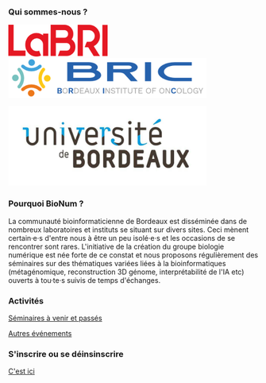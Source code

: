 ### Qui sommes-nous ?

<img src="docs/img/LABRI_BIG_0.png" alt="LaBRI" width="200"/> <img src="docs/img/horizontal-bric-1.png" alt="BRIC" width="400"/>

<img src="docs/img/UB.jpg" alt="Université de Bordeaux" width="400"/>

### Pourquoi BioNum ?

La communauté bioinformaticienne de Bordeaux est disséminée dans de nombreux laboratoires et instituts se situant sur divers sites. Ceci mènent certain·e·s d'entre nous à être un peu isolé·e·s et les occasions de se rencontrer sont rares. L'initiative de la création du groupe biologie numérique est née forte de ce constat et nous proposons régulièrement des séminaires sur des thématiques variées liées à la bioinformatiques (métagénomique, reconstruction 3D génome, interprétabilité de l'IA etc) ouverts à tou·te·s suivis de temps d'échanges.

### Activités

[Séminaires à venir et passés](docs/index.md)

[Autres événements](docs/about.md)

### S'inscrire ou se déinsinscrire

[C'est ici](https://diff.u-bordeaux.fr/sympa/info/bionum)

